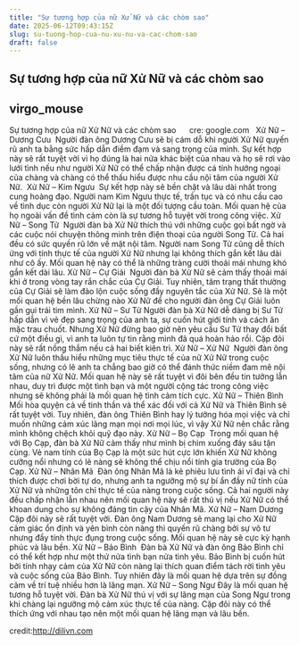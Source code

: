 ```yaml
---
title: "Sự tương hợp của nữ Xử Nữ và các chòm sao"
date: 2025-06-12T09:43:15Z
slug: su-tuong-hop-cua-nu-xu-nu-va-cac-chom-sao
draft: false
---
```


## Sự tương hợp của nữ Xử Nữ và các chòm sao

## virgo_mouse

Sự tương hợp của nữ Xử Nữ và các chòm sao​ ​ ​ ​ ​ ​ ​cre: google.com​ ​ ​ ​Xử Nữ – Dương Cưu ​ ​Người đàn ông Dương Cưu sẽ bị cám dỗ khi người Xử Nữ quyến rũ anh ta bằng sức hấp dẫn điềm đạm và sang trọng của mình. Sự kết hợp này sẽ rất tuyệt vời vì họ đúng là hai nửa khác biệt của nhau và họ sẽ rơi vào lưới tình nếu như người Xử Nữ có thể chấp nhận được cá tính hướng ngoại của chàng và chàng có thể thấu hiểu được nhu cầu nội tâm của người Xử Nữ.​ ​ ​Xử Nữ – Kim Ngưu ​ ​Sự kết hợp này sẽ bền chặt và lâu dài nhất trong cung hoàng đạo. Người nam Kim Ngưu thực tế, trần tục và có nhu cầu cao về tình dục còn người Xử Nữ lại là một đối tượng cầu toàn. Mối quan hệ của họ ngoài vấn đề tình cảm còn là sự tương hỗ tuyệt vời trong công việc.​ ​Xử Nữ – Song Tử ​ ​Người đàn bà Xử Nữ thích thú với những cuộc gọi bất ngờ và các cuộc nói chuyện thông minh trên điện thoại của người Song Tử. Cả hai đều có sức quyến rũ lớn về mặt nội tâm. Người nam Song Tử cũng dễ thích ứng với tính thực tế của người Xử Nữ nhưng lại không thích gắn kết lâu dài như cô ấy. Mối quan hệ này có thể là những tràng cười thoải mái nhưng khó gắn kết dài lâu.​ ​Xử Nữ – Cự Giải ​ ​Người đàn bà Xử Nữ sẽ cảm thấy thoải mái khi ở trong vòng tay rắn chắc của Cự Giải. Tuy nhiên, tâm trạng thất thường của Cự Giải sẽ làm đảo lộn cuộc sống đầy nguyên tắc của Xử Nữ. Sẽ là một mối quan hệ bền lâu chừng nào Xử Nữ để cho người đàn ông Cự Giải luôn gần gụi trái tim mình.​ ​Xử Nữ – Sư Tử​ ​Người đàn bà Xử Nữ dễ dàng bị Sư Tử hấp dẫn vì vẻ đẹp sang trọng của anh ta, sự cuốn hút giới tính và cách ăn mặc trau chuốt. Nhưng Xử Nữ đừng bao giờ nên yêu cầu Sư Tử thay đổi bất cứ một điều gì, vì anh ta luôn tự tin rằng mình đã quá hoàn hảo rồi. Cặp đôi này sẽ rất nồng thắm nếu cả hai biết kiên trì.​ ​Xử Nữ – Xử Nữ ​ ​Người đàn ông Xử Nữ luôn thấu hiểu những mục tiêu thực tế của nữ Xử Nữ trong cuộc sống, nhưng có lẽ anh ta chẳng bao giờ có thể đánh thức niềm đam mê nội tâm của nữ Xử Nữ. Mối quan hệ này sẽ rất tuyệt vì đôi bên đều tin tưởng lẫn nhau, duy trì được một tình bạn và một người cộng tác trong công việc nhưng sẽ không phải là mối quan hệ tình cảm tích cực.​ ​Xử Nữ – Thiên Bình ​ ​Mối hòa quyện cả về tinh thần và thể xác đối với cả Xử Nữ và Thiên Bình sẽ rất tuyệt vời. Tuy nhiên, đàn ông Thiên Bình hay lý tưởng hóa mọi việc và chỉ muốn những cảm xúc lãng mạn mọi nơi mọi lúc, vì vậy Xử Nữ nên chắc rằng mình không chệch khỏi quỹ đạo này.​ ​Xử Nữ – Bọ Cạp ​ ​Trong mối quan hệ với Bọ Cạp, đàn bà Xử Nữ cảm thấy như mình bị chìm xuống đáy sâu tận cùng. Vẻ nam tính của Bọ Cạp là một sức hút cực lớn khiến Xử Nữ không cưỡng nổi nhưng có lẽ nàng sẽ không thể chịu nổi tính gia trường của Bọ Cạp.​ ​Xử Nữ – Nhân Mã ​ ​Đàn ông Nhân Mã là kẻ phiêu lưu tình ái vĩ đại và chỉ thích được chơi bời tự do, nhưng anh ta ngưỡng mộ sự bí ẩn đầy nữ tính của Xử Nữ và những tôn chỉ thực tế của nàng trong cuộc sống. Cả hai người này đều chấp nhận lẫn nhau nên mối quan hệ này sẽ rất thú vị nếu Xử Nữ có thể khoan dung cho sự không đáng tin cậy của Nhân Mã.​ ​Xử Nữ – Nam Dương ​ ​Cặp đôi này sẽ rất tuyệt vời. Đàn ông Nam Dương sẽ mang lại cho Xử Nữ cảm giác ổn định và yên bình còn nàng thì quyến rũ chàng bởi sự vô tư nhưng đầy tính thực đụng trong cuộc sống. Mối quan hệ này sẽ cực kỳ hạnh phúc và lâu bền.​ ​Xử Nữ – Bảo Bình ​ ​Đàn bà Xử Nữ và đàn ông Bảo Bình chỉ có thể kết hợp như một thứ nửa tình bạn nửa tình yêu. Bảo Bình bị cuốn hút bởi tính nhạy cảm của Xử Nữ còn nàng lại thích quan điểm tách rời tình yêu và cuộc sống của Bảo Bình. Tuy nhiên đây là mối quan hệ dựa trên sự đồng cảm về trí tuệ nhiều hơn là lãng mạn.​ ​Xử Nữ – Song Ngư​ ​Đây là mối quan hệ tương hỗ tuyệt vời. Đàn bà Xử Nữ thú vị với sự lãng mạn của Song Ngư trong khi chàng lại ngưỡng mộ cảm xúc thực tế của nàng. Cặp đôi này có thể thích ứng với nhau tạo nên một mối quan hệ lãng mạn và lâu bền.​ ​ 
 
credit:http://dilivn.com​ ​